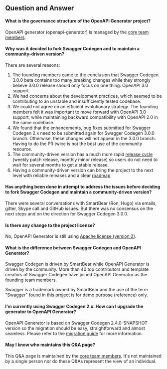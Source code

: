 ## Question and Answer

#### What is the governance structure of the OpenAPI Generator project?

OpenAPI generator (openapi-generator) is managed by the [core team members](../README.md#openapi-generator-core-team).


#### Why was it decided to fork Swagger Codegen and to maintain a community-driven version?

There are several reasons:

1. The founding members came to the conclusion that Swagger Codegen 3.0.0 beta contains too many breaking changes while they strongly believe 3.0.0 release should only focus on one thing: OpenAPI 3.0 support.
1. We had concerns about the development practices, which seemed to be contributing to an unstable and insufficiently tested codebase.
1. We could not agree on an efficient evolutionary strategy.  The founding members felt it was important to move forward with OpenAPI 3.0 support, while maintaining backward compatibility with OpenAPI 2.0 in the same codebase.
1. We found that the enhancements, bug fixes submitted for Swagger Codegen 2.x need to be submitted again for Swagger Codegen 3.0.0 branch. Otherwise, these changes will not appear in the 3.0.0 branch. Having to do the PR twice is not the best use of the community resource.
1. The community-driven version has a much more rapid [release cycle](https://github.com/OpenAPITools/openapi-generator/releases/) (weekly patch release, monthly minor release) so users do not need to wait for several months to get a stable release.
1. Having a community-driven version can bring the project to the next level with reliable releases and a clear [roadmap](https://github.com/OpenAPITools/openapi-generator/blob/master/docs/roadmap.adoc).

#### Has anything been done in attempt to address the issues before deciding to fork Swagger Codegen and maintain a community-driven version?

There were several conversations with SmartBear (Ron, Hugo) via emails, gitter, Skype call and GitHub issues.
But there was no consensus on the next steps and on the direction for Swagger Codegen 3.0.0.

#### Is there any change to the project license?

No, OpenAPI Generator is still using [Apache license (version 2)](https://www.apache.org/licenses/LICENSE-2.0).

#### What is the difference between Swagger Codegen and OpenAPI Generator?

Swagger Codegen is driven by SmartBear while OpenAPI Generator is driven by the community. More than 40 top contributors and template creators of Swagger Codegen have joined OpenAPI Generator as the founding team members.

Swagger is a trademark owned by SmartBear and the use of the term "Swagger" found in this project is for demo purpose (reference) only.

#### I’m currently using Swagger Codegen 2.x. How can I upgrade the generator to OpenAPI Generator?

OpenAPI Generator is based on Swagger Codegen 2.4.0-SNAPSHOT version so the migration should be easy, straightforward and almost seamless. Please refer to the [migration guide](migration-from-swagger-codegen.md) for more information. 

#### May I know who maintains this Q&A page?

This Q&A page is maintained by the [core team members](../README.md#openapi-generator-core-team). It's not maintained by a single person nor do these Q&As represent the view of an individual.
